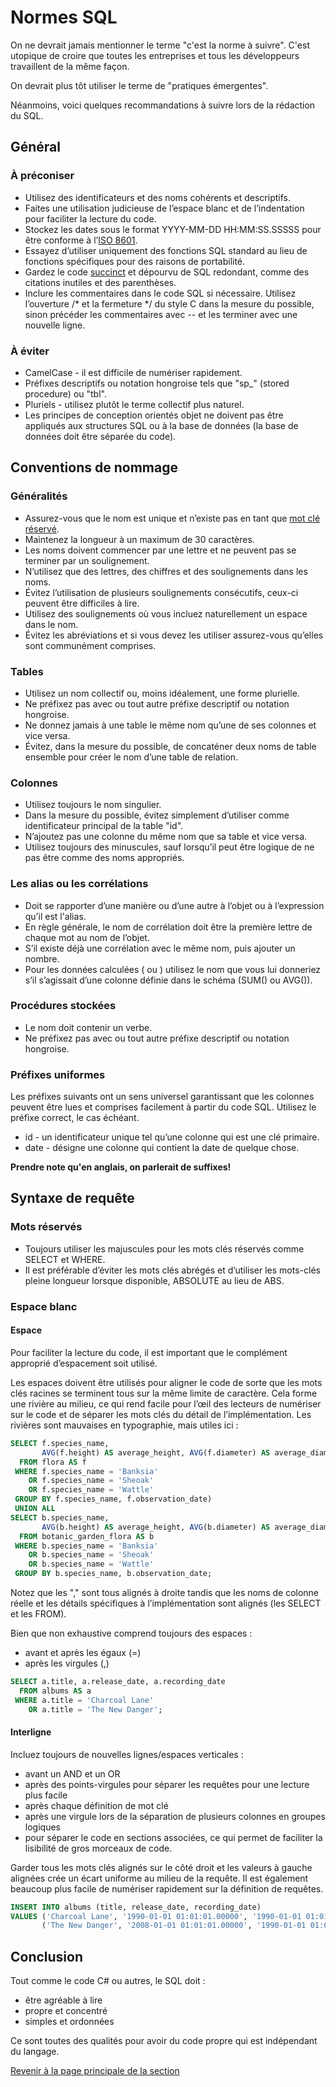 # Normes SQL

On ne devrait jamais mentionner le terme "c'est la norme à suivre". C'est utopique de croire que toutes les entreprises et tous les développeurs travaillent de la même façon.

On devrait plus tôt utiliser le terme de "pratiques émergentes".

Néanmoins, voici quelques recommandations à suivre lors de la rédaction du SQL.

## Général

### À préconiser

- Utilisez des identificateurs et des noms cohérents et descriptifs.
- Faites une utilisation judicieuse de l’espace blanc et de l’indentation pour faciliter la lecture du code.
- Stockez les dates sous le format YYYY-MM-DD HH:MM:SS.SSSSS pour être conforme à l’[ISO 8601](https://fr.wikipedia.org/wiki/ISO_8601).
- Essayez d’utiliser uniquement des fonctions SQL standard au lieu de fonctions spécifiques pour des raisons de portabilité.
- Gardez le code [succinct](https://www.larousse.fr/dictionnaires/francais/succinct/75168) et dépourvu de SQL redondant, comme des citations inutiles et des parenthèses.
- Inclure les commentaires dans le code SQL si nécessaire. Utilisez l’ouverture /* et la fermeture */ du style C dans la mesure du possible, sinon précéder les commentaires avec -- et les terminer avec une nouvelle ligne.

### À éviter

- CamelCase - il est difficile de numériser rapidement.
- Préfixes descriptifs ou notation hongroise tels que "sp_" (stored procedure) ou "tbl".
- Pluriels - utilisez plutôt le terme collectif plus naturel.
- Les principes de conception orientés objet ne doivent pas être appliqués aux structures SQL ou à la base de données (la base de données doit être séparée du code).

## Conventions de nommage

### Généralités

- Assurez-vous que le nom est unique et n’existe pas en tant que [mot clé réservé](https://www.sqlstyle.guide/#reserved-keyword-reference).
- Maintenez la longueur à un maximum de 30 caractères.
- Les noms doivent commencer par une lettre et ne peuvent pas se terminer par un soulignement.
- N’utilisez que des lettres, des chiffres et des soulignements dans les noms.
- Évitez l’utilisation de plusieurs soulignements consécutifs, ceux-ci peuvent être difficiles à lire.
- Utilisez des soulignements où vous incluez naturellement un espace dans le nom.
- Évitez les abréviations et si vous devez les utiliser assurez-vous qu’elles sont communément comprises.

### Tables

- Utilisez un nom collectif ou, moins idéalement, une forme plurielle.
- Ne préfixez pas avec ou tout autre préfixe descriptif ou notation hongroise.
- Ne donnez jamais à une table le même nom qu’une de ses colonnes et vice versa.
- Évitez, dans la mesure du possible, de concaténer deux noms de table ensemble pour créer le nom d’une table de relation.

### Colonnes

- Utilisez toujours le nom singulier.
- Dans la mesure du possible, évitez simplement d’utiliser comme identificateur principal de la table "id".
- N’ajoutez pas une colonne du même nom que sa table et vice versa.
- Utilisez toujours des minuscules, sauf lorsqu’il peut être logique de ne pas être comme des noms appropriés.

### Les alias ou les corrélations

- Doit se rapporter d’une manière ou d’une autre à l’objet ou à l’expression qu’il est l'alias.
- En règle générale, le nom de corrélation doit être la première lettre de chaque mot au nom de l’objet.
- S’il existe déjà une corrélation avec le même nom, puis ajouter un nombre.
- Pour les données calculées ( ou ) utilisez le nom que vous lui donneriez s’il s’agissait d’une colonne définie dans le schéma (SUM() ou AVG()).

### Procédures stockées

- Le nom doit contenir un verbe.
- Ne préfixez pas avec ou tout autre préfixe descriptif ou notation hongroise.

### Préfixes uniformes

Les préfixes suivants ont un sens universel garantissant que les colonnes peuvent être lues et comprises facilement à partir du code SQL. Utilisez le préfixe correct, le cas échéant.

- id - un identificateur unique tel qu’une colonne qui est une clé primaire.
- date - désigne une colonne qui contient la date de quelque chose.

__Prendre note qu'en anglais, on parlerait de suffixes!__

## Syntaxe de requête

### Mots réservés

- Toujours utiliser les majuscules pour les mots clés réservés comme SELECT et WHERE.
- Il est préférable d’éviter les mots clés abrégés et d’utiliser les mots-clés pleine longueur lorsque disponible, ABSOLUTE au lieu de ABS.

### Espace blanc

#### Espace

Pour faciliter la lecture du code, il est important que le complément approprié d’espacement soit utilisé.

Les espaces doivent être utilisés pour aligner le code de sorte que les mots clés racines se terminent tous sur la même limite de caractère. Cela forme une rivière au milieu, ce qui rend facile pour l’œil des lecteurs de numériser sur le code et de séparer les mots clés du détail de l’implémentation. Les rivières sont mauvaises en typographie, mais utiles ici :

```sql
SELECT f.species_name,
       AVG(f.height) AS average_height, AVG(f.diameter) AS average_diameter
  FROM flora AS f
 WHERE f.species_name = 'Banksia'
    OR f.species_name = 'Sheoak'
    OR f.species_name = 'Wattle'
 GROUP BY f.species_name, f.observation_date)
 UNION ALL
SELECT b.species_name,
       AVG(b.height) AS average_height, AVG(b.diameter) AS average_diameter
  FROM botanic_garden_flora AS b
 WHERE b.species_name = 'Banksia'
    OR b.species_name = 'Sheoak'
    OR b.species_name = 'Wattle'
 GROUP BY b.species_name, b.observation_date;
```

Notez que les "," sont tous alignés à droite tandis que les noms de colonne réelle et les détails spécifiques à l’implémentation sont alignés (les SELECT et les FROM).

Bien que non exhaustive comprend toujours des espaces :

- avant et après les égaux (=)
- après les virgules (,)

```sql
SELECT a.title, a.release_date, a.recording_date
  FROM albums AS a
 WHERE a.title = 'Charcoal Lane'
    OR a.title = 'The New Danger';
```

#### Interligne

Incluez toujours de nouvelles lignes/espaces verticales :

- avant un AND et un OR
- après des points-virgules pour séparer les requêtes pour une lecture plus facile
- après chaque définition de mot clé
- après une virgule lors de la séparation de plusieurs colonnes en groupes logiques
- pour séparer le code en sections associées, ce qui permet de faciliter la lisibilité de gros morceaux de code.

Garder tous les mots clés alignés sur le côté droit et les valeurs à gauche alignées crée un écart uniforme au milieu de la requête. Il est également beaucoup plus facile de numériser rapidement sur la définition de requêtes.

```sql
INSERT INTO albums (title, release_date, recording_date)
VALUES ('Charcoal Lane', '1990-01-01 01:01:01.00000', '1990-01-01 01:01:01.00000'),
       ('The New Danger', '2008-01-01 01:01:01.00000', '1990-01-01 01:01:01.00000');
```

## Conclusion

Tout comme le code C# ou autres, le SQL doit :

- être agréable à lire
- propre et concentré
- simples et ordonnées

Ce sont toutes des qualités pour avoir du code propre qui est indépendant du langage.

[Revenir à la page principale de la section](README.md)
